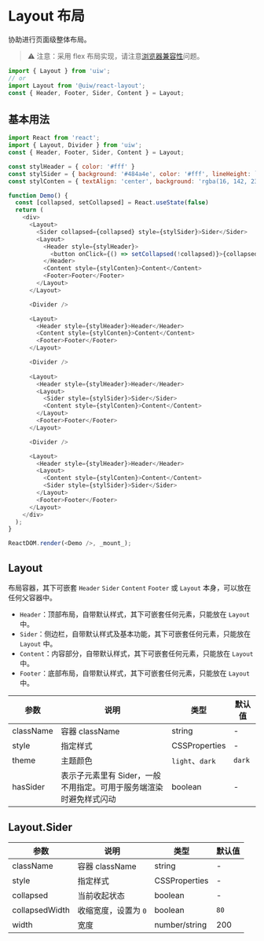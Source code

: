 Layout 布局
===

协助进行页面级整体布局。

> ⚠️ 注意：采用 flex 布局实现，请注意[浏览器兼容性](http://caniuse.com/#search=flex)问题。

```jsx
import { Layout } from 'uiw';
// or
import Layout from '@uiw/react-layout';
const { Header, Footer, Sider, Content } = Layout;
```

## 基本用法

<!--DemoStart,bgWhite,codePen--> 
```js
import React from 'react';
import { Layout, Divider } from 'uiw';
const { Header, Footer, Sider, Content } = Layout;

const stylHeader = { color: '#fff' }
const stylSider = { background: '#484a4e', color: '#fff', lineHeight: `120px`, textAlign: 'center' }
const stylConten = { textAlign: 'center', background: 'rgba(16, 142, 233, 1)', minHeight: 120, lineHeight: '120px', color: '#fff' }

function Demo() {
  const [collapsed, setCollapsed] = React.useState(false)
  return (
    <div>
      <Layout>
        <Sider collapsed={collapsed} style={stylSider}>Sider</Sider>
        <Layout>
          <Header style={stylHeader}>
            <button onClick={() => setCollapsed(!collapsed)}>{collapsed ? '展开 Sider' : '缩进 Sider'}</button>
          </Header>
          <Content style={stylConten}>Content</Content>
          <Footer>Footer</Footer>
        </Layout>
      </Layout>

      <Divider />

      <Layout>
        <Header style={stylHeader}>Header</Header>
        <Content style={stylConten}>Content</Content>
        <Footer>Footer</Footer>
      </Layout>

      <Divider />
      
      <Layout>
        <Header style={stylHeader}>Header</Header>
        <Layout>
          <Sider style={stylSider}>Sider</Sider>
          <Content style={stylConten}>Content</Content>
        </Layout>
        <Footer>Footer</Footer>
      </Layout>

      <Divider />

      <Layout>
        <Header style={stylHeader}>Header</Header>
        <Layout>
          <Content style={stylConten}>Content</Content>
          <Sider style={stylSider}>Sider</Sider>
        </Layout>
        <Footer>Footer</Footer>
      </Layout>
    </div>
  );
}

ReactDOM.render(<Demo />, _mount_);
```
<!--End-->

## Layout

布局容器，其下可嵌套 `Header` `Sider` `Content` `Footer` 或 `Layout` 本身，可以放在任何父容器中。

* `Header`：顶部布局，自带默认样式，其下可嵌套任何元素，只能放在 `Layout` 中。
* `Sider`：侧边栏，自带默认样式及基本功能，其下可嵌套任何元素，只能放在 `Layout` 中。
* `Content`：内容部分，自带默认样式，其下可嵌套任何元素，只能放在 `Layout` 中。
* `Footer`：底部布局，自带默认样式，其下可嵌套任何元素，只能放在 `Layout` 中。

| 参数 | 说明 | 类型 | 默认值 |
|--------- |-------- |--------- |-------- |
| className | 容器 className | string | - |
| style | 指定样式 | CSSProperties | - |
| theme | 主题颜色 | `light`、`dark` | `dark` |
| hasSider | 表示子元素里有 Sider，一般不用指定。可用于服务端渲染时避免样式闪动 | boolean | - |

## Layout.Sider

| 参数 | 说明 | 类型 | 默认值 |
|--------- |-------- |--------- |-------- |
| className | 容器 className | string | - |
| style | 指定样式 | CSSProperties | - |
| collapsed | 当前收起状态 | boolean | - |
| collapsedWidth | 收缩宽度，设置为 `0` | boolean | `80` |
| width | 宽度 | number/string | 200 |

